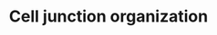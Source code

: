 ---
annotations:
- type: Pathway Ontology
  value: cell adhesion signaling pathway
authors:
- MaintBot
- MartijnVanIersel
- ReactomeTeam
- Anwesha
description: Cell junction organization in Reactome currently covers aspects of cell-cell
  junction organization, cell-extracellular matrix interactions, and Type I hemidesmosome
  assembly.  View original pathway at [http://www.reactome.org/PathwayBrowser/#DIAGRAM=446728
  Reactome].
last-edited: 2021-01-25
organisms:
- Homo sapiens
redirect_from:
- /index.php/Pathway:WP1793
- /instance/WP1793
schema-jsonld:
- '@context': https://schema.org/
  '@id': https://wikipathways.github.io/pathways/WP1793.html
  '@type': Dataset
  creator:
    '@type': Organization
    name: WikiPathways
  description: Cell junction organization in Reactome currently covers aspects of
    cell-cell junction organization, cell-extracellular matrix interactions, and Type
    I hemidesmosome assembly.  View original pathway at [http://www.reactome.org/PathwayBrowser/#DIAGRAM=446728
    Reactome].
  keywords:
  - Ca2+
  - 'CLDN3 '
  - 'CLDN12 '
  - 'VASP '
  - Beta-catenin/gamma
  - PARVB:alpha actinin
  - ACTN1
  - PVRL1
  - Cadherin:Catenin
  - F-actin
  - 'CLDN8 '
  - CADM3
  - 'CDH6 '
  - 'PVRL3 '
  - MIGFILIN:VASP
  - 'CDH11 '
  - Nectin:afadin
  - 'SDK2 '
  - 'Keratin 5/14 '
  - 'CLDN7 '
  - Trans-homophilic
  - Integrin alpha
  - SDK1(?-2213)
  - 'CDH18 '
  - 'ITGB4 '
  - 'F-actin '
  - Nectin-4 cis
  - F-actin:ANG
  - alpha6:beta4:Plectin:BP180 complex
  - 'CLDN4 '
  - 'PVRL1 '
  - RSU1
  - Type II
  - 'CLDN1 '
  - VASP
  - BP230:BP180:Plectin:integrin alpha 6 beta 4:Laminin 332
  - 'ITGB1 '
  - 'LIMS1 '
  - 'CLDN22 '
  - CRB3:PALS1:PATJ
  - 'CDH4 '
  - Nectin-2 cis
  - 'FBLIM1 '
  - 'PXN '
  - MIG-2:MIGFILIN
  - 'CTNNA1 '
  - 'INADL '
  - ITGB1
  - catenin
  - 'ITGA6(24-1130) '
  - CRB3
  - complex
  - Cadherin
  - TESK1
  - CADM1
  - 'PARVB '
  - Migfilin:Filamin
  - PINCH-ILK-parvin
  - CTNNA1
  - 'CTNND1 '
  - A:F-actin
  - MLLT4-2
  - ANG
  - F11R
  - Integrin alpha6beta4
  - 'ARHGEF6 '
  - 'LIMS2 '
  - Nectin-2:PVRL3
  - 6:beta 4:Plectin
  - alpha
  - 'CLDN14 '
  - Necl-1:Nectin-3
  - 'FLNC '
  - 'CRB3 '
  - 'VE-cadherin '
  - Laminin-332
  - Nectin-3:Necl-2
  - 'PARVA '
  - PLEC
  - 'COL17A1(1-1497) '
  - 'MPP5 '
  - 'CD151:BP230:BP180:Plectin:Integrin alpha 6 beta 4: Laminin'
  - 6:beta
  - 'DST '
  - alpha/beta parvin
  - 'FERMT2 '
  - 'CLDN9 '
  - 'ANG '
  - 'PARD6B '
  - SDK1 dimer
  - 'LAMC2 '
  - 'ACTN1 '
  - 'CDH9 '
  - CD151
  - ParvB/Affixin:Alpha-Pix
  - 'SDK1(?-2213) '
  - Necl-1:Nectin-1
  - PVR
  - PARVB
  - 'CDH15 '
  - Nectin-1:Nectin-4
  - SDK2
  - trans heterodimer
  - Par3:Par6:aPKC
  - 'CDH7 '
  - 'CD151 '
  - 'CDH10 '
  - 'CLDN23 '
  - PARVA:TESK1
  - 4:Plectin:BP180:Laminin-322 complex
  - trans homodimer
  - Classic Cadherin
  - Nectin-1 cis
  - PINCH
  - Claudin
  - 'CADM3 '
  - 'CDH8 '
  - JAM-A:PAR-aPKC
  - 'FLNA '
  - hemidesmosome
  - MPP5
  - homodimer
  - 'CDH13 '
  - 'CLDN10 '
  - PRV:PVRL3 trans
  - 'TESK1 '
  - 'CLDN11 '
  - Necl-1/Necl-2/Necl-3
  - 'JUP '
  - 'CLDN5 '
  - Nectin-1:PVRL3 trans
  - PXN
  - 'CDH3 '
  - FERMT2
  - 'CLDN19 '
  - Nectin trans
  - transheterodimer
  - LIMS1
  - 'CDH24 '
  - 'PVRL2 '
  - 'beta-catenin '
  - 'CDH2 '
  - 'F11R '
  - 'RSU1 '
  - FBLIM1
  - ILK
  - Afadin:F-actin
  - PARVA
  - 'CLDN20 '
  - 'PARD6A '
  - Integrin
  - 'CLDN2 '
  - 'PLEC '
  - 'PVRL4 '
  - 'CDH17 '
  - PVRL3 dimer
  - 'LAMB3 '
  - 'CDH1(155-882) '
  - trans-homodimer
  - 'CLDN16 '
  - ILK:Integrin beta-1
  - heterodimer
  - CTNND1
  - 'LAMA3 '
  - COL17A1(1-1497)
  - ARHGEF6
  - Necl-1:Necl-2 trans
  - 'CLDN18 '
  - 'CLDN15 '
  - 'CDH12 '
  - Nectin
  - PVRL3
  - 'CLDN6 '
  - Filamin
  - 'CADM1 '
  - PARVA:Paxillin
  - Rsu-1:Pinch1 complex
  - claudin
  - 'PVR '
  - 'ILK '
  - 'MLLT4-2 '
  - 'PARD3 '
  - 'CLDN17 '
  - 'PRKCI '
  - Keratin 5/14
  - SDK2 dimer
  - 'CADM2 '
  - Nectin cis-homodimer
  - BP230
  - INADL
  - 'PARD6G '
  license: CC0
  name: Cell junction organization
seo: CreativeWork
title: Cell junction organization
wpid: WP1793
---